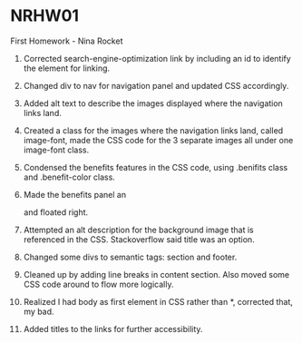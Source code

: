 # NRHW01
First Homework - Nina Rocket

1. Corrected search-engine-optimization link by including an id to identify the element for linking.

2. Changed div to nav for navigation panel and updated CSS accordingly.

3. Added alt text to describe the images displayed where the navigation links land.

4. Created a class for the images where the navigation links land, called image-font, made the CSS code for the 3 separate images all under one image-font class. 

5. Condensed the benefits features in the CSS code, using .benifits class and .benefit-color class. 

6. Made the benefits panel an <aside> and floated right. 

7. Attempted an alt description for the background image that is referenced in the CSS. Stackoverflow said title was an option. 

8. Changed some divs to semantic tags: section and footer.

9. Cleaned up by adding line breaks in content section. Also moved some CSS code around to flow more logically. 

10. Realized I had body as first element in CSS rather than *, corrected that, my bad. 

11. Added titles to the links for further accessibility. 

